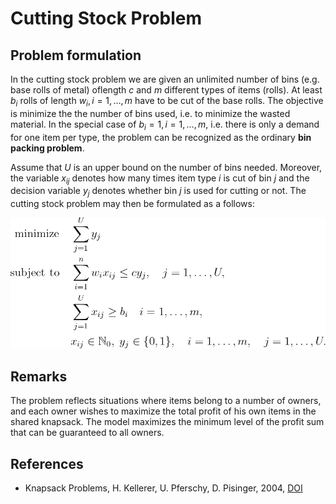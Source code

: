 # Cutting Stock Problem

## Problem formulation

In the cutting stock
problem we are given an unlimited number of bins (e.g. base rolls of metal) oflength
$c$ and $m$ different types of items (rolls). At least $b_i$ rolls of length $w_i, i = 1, \ldots , m$
have to be cut of the base rolls. The objective is minimize the the number of bins
used, i.e. to minimize the wasted material. In the special case of $b_i = 1, i = 1, \ldots , m$,
i.e. there is only a demand for one item per type, the problem can be recognized as
the ordinary **bin packing problem**.


Assume that $U$ is an upper bound on the number of bins needed. Moreover, the
variable $x_{ij}$ denotes how many times item type $i$ is cut of bin $j$ and the decision variable
$y_j$ denotes whether bin $j$ is used for cutting or not. The cutting stock problem may
then be formulated as a follows:


![Mathematical formulation](./problem-aux.png)





## Remarks

The problem reflects situations where items belong to a number of owners, and each owner wishes to
maximize the total profit of his own items in the shared knapsack. The model maximizes
the minimum level of the profit sum that can be guaranteed to all owners.




## References
- Knapsack Problems, H. Kellerer, U. Pferschy, D. Pisinger, 2004, [DOI](https://doi.org/10.1007/978-3-540-24777-7)





